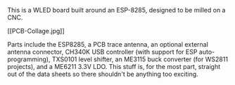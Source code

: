 This is a WLED board built around an ESP-8285, designed to be milled on
a CNC.

[[PCB-Collage.jpg]]

Parts include the ESP8285, a PCB trace antenna, an optional external
antenna connector, CH340K USB controller (with support for ESP
auto-programming), TXS0101 level shifter, an ME3115
buck converter (for WS2811 projects), and a ME6211 3.3V LDO. This stuff
is, for the most part, straight out of the data sheets so there shouldn't
be anything too exciting.
